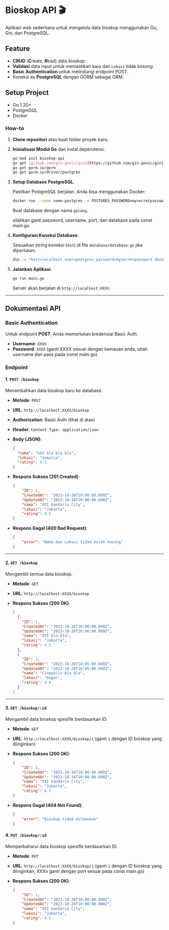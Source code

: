 # Bioskop API 🎬

Aplikasi web sederhana untuk mengelola data bioskop menggunakan Go, Gin, dan PostgreSQL.

## Feature

- **CRUD** (**C**reate, **R**ead) data bioskop.
- **Validasi** data input untuk memastikan `Nama` dan `Lokasi` tidak kosong.
- **Basic Authentication** untuk melindungi endpoint POST.
- Koneksi ke **PostgreSQL** dengan GORM sebagai ORM.


## Setup Project

- Go 1.20+
- PostgreSQL
- Docker

### How-to

1.  **Clone repositori** atau buat folder proyek baru.

2.  **Inisialisasi Modul Go** dan instal dependensi.

    ```bash
    go mod init bioskop-api
    go get [github.com/gin-gonic/gin](https://github.com/gin-gonic/gin)
    go get gorm.io/gorm
    go get gorm.io/driver/postgres
    ```

3.  **Setup Database PostgreSQL**.

    Pastikan PostgreSQL berjalan. Anda bisa menggunakan Docker:

    ```bash
    docker run --name some-postgres -e POSTGRES_PASSWORD=mysecretpassword -p 5432:5432 -d postgres
    ```

    Buat database dengan nama `golang`.

    silahkan ganti password, username, port, dan database pada const main.go

4.  **Konfigurasi Koneksi Database**.

    Sesuaikan string koneksi (`dsn`) di file `database/database.go` jika diperlukan.

    ```go
    dsn := "host=localhost user=postgres password=mysecretpassword dbname=golang port=5432 sslmode=disable TimeZone=Asia/Jakarta"
    ```

5.  **Jalankan Aplikasi**.

    ```bash
    go run main.go
    ```

    Server akan berjalan di `http://localhost:XXXX`.

---

## Dokumentasi API

### Basic Authentication

Untuk endpoint **POST**, Anda memerlukan kredensial Basic Auth.

- **Username**: `XXXX`
- **Password**: `XXXX`
(ganti XXXX sesuai dengan kemauan anda, ubah username dan pass pada const main.go)

### Endpoint

#### 1. `POST /bioskop`

Menambahkan data bioskop baru ke database.

- **Metode**: `POST`
- **URL**: `http://localhost:XXXX/bioskop`
- **Authorization**: Basic Auth (lihat di atas)
- **Header**: `Content-Type: application/json`
- **Body (JSON)**:

    ```json
    {
      "nama": "XXI bla bla bla",
      "lokasi": "Somalia",
      "rating": 4.5
    }
    ```

- **Respons Sukses (201 Created)**:

    ```json
    {
        "ID": 1,
        "CreatedAt": "2023-10-26T10:00:00.000Z",
        "UpdatedAt": "2023-10-26T10:00:00.000Z",
        "nama": "XXI Gandaria City",
        "lokasi": "Jakarta",
        "rating": 4.5
    }
    ```

- **Respons Gagal (400 Bad Request)**:

    ```json
    {
        "error": "Nama dan Lokasi tidak boleh kosong"
    }
    ```

---

#### 2. `GET /bioskop`

Mengambil semua data bioskop.

- **Metode**: `GET`
- **URL**: `http://localhost:XXXX/bioskop`
- **Respons Sukses (200 OK)**:

    ```json
    [
      {
        "ID": 1,
        "CreatedAt": "2023-10-26T10:00:00.000Z",
        "UpdatedAt": "2023-10-26T10:00:00.000Z",
        "nama": "XXI bla bla",
        "lokasi": "Jakarta",
        "rating": 4.5
      },
      {
        "ID": 2,
        "CreatedAt": "2023-10-26T10:05:00.000Z",
        "UpdatedAt": "2023-10-26T10:05:00.000Z",
        "nama": "Cinepolis bla bla",
        "lokasi": "bogor",
        "rating": 4.8
      }
    ]
    ```

---

#### 3. `GET /bioskop/:id`

Mengambil data bioskop spesifik berdasarkan ID.

- **Metode**: `GET`
- **URL**: `http://localhost:XXXX/bioskop/1` (ganti `1` dengan ID bioskop yang diinginkan)
- **Respons Sukses (200 OK)**:

    ```json
    {
        "ID": 1,
        "CreatedAt": "2023-10-26T10:00:00.000Z",
        "UpdatedAt": "2023-10-26T10:00:00.000Z",
        "nama": "XXI Gandaria City",
        "lokasi": "Jakarta",
        "rating": 4.5
    }
    ```

- **Respons Gagal (404 Not Found)**:

    ```json
    {
        "error": "Bioskop tidak ditemukan"
    }
    ```


#### 4. `PUT /bioskop/:id`

Memperbaharui data bioskop spesifik berdasarkan ID.

- **Metode**: `PUT`
- **URL**: `http://localhost:XXXX/bioskop/1` (ganti `1` dengan ID bioskop yang diinginkan, XXXx ganti dengan port sesuai pada const main.go)
- **Respons Sukses (200 OK)**:

    ```json
    {
        "ID": 1,
        "CreatedAt": "2023-10-26T10:00:00.000Z",
        "UpdatedAt": "2023-10-26T10:00:00.000Z",
        "nama": "XXI Gandaria City",
        "lokasi": "Jakarta",
        "rating": 4.5
    }
    ```